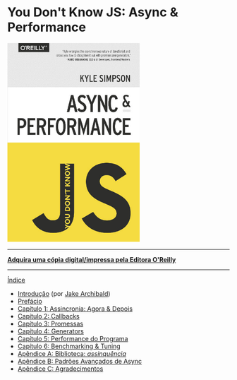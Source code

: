 # You Don't Know JS: Async & Performance

<img src="cover.jpg" width="300">

-----

**[Adquira uma cópia digital/impressa pela Editora O'Reilly](http://shop.oreilly.com/product/0636920033769.do)**

-----

[Índice](toc.md)

* [Introdução](foreword.md) (por [Jake Archibald](http://jakearchibald.com))
* [Prefácio](../preface.md)
* [Capítulo 1: Assincronia: Agora & Depois](ch1.md)
* [Capítulo 2: Callbacks](ch2.md)
* [Capítulo 3: Promessas](ch3.md)
* [Capítulo 4: Generators](ch4.md)
* [Capítulo 5: Performance do Programa](ch5.md)
* [Capítulo 6: Benchmarking & Tuning](ch6.md)
* [Apêndice A: Biblioteca: *assinquência*](apA.md)
* [Apêndice B: Padrões Avançados de Async](apB.md)
* [Apêndice C: Agradecimentos](apC.md)

